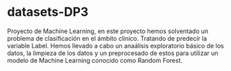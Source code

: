 # datasets-DP3
Proyecto de Machine Learning, en este proyecto hemos solventado un problema de clasificación en el ámbito clinico.
Tratando de predecir la variable Label. 
Hemos llevado a cabo un anaálisis exploratorio básico de los datos, la limpieza de los datos y un preprocesado de estos para utilizar un modelo de Machine Learning conocido como Random Forest.
